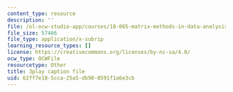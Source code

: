 ```yaml
---
content_type: resource
description: ''
file: /ol-ocw-studio-app/courses/18-065-matrix-methods-in-data-analysis-signal-processing-and-machine-learning-spring-2018/62ff7e185cca25a5db900591f1a6e3cb_z3SmljnD_nQ.srt
file_size: 57466
file_type: application/x-subrip
learning_resource_types: []
license: https://creativecommons.org/licenses/by-nc-sa/4.0/
ocw_type: OCWFile
resourcetype: Other
title: 3play caption file
uid: 62ff7e18-5cca-25a5-db90-0591f1a6e3cb
---
```

